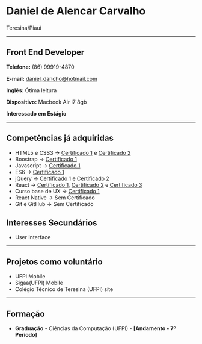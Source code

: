 # Daniel de Alencar Carvalho
Teresina/Piauí

---

## Front End Developer


**Telefone:** (86) 99919-4870

**E-mail:** daniel_dancho@hotmail.com

**Inglês:** Ótima leitura

**Dispositivo:** Macbook Air i7 8gb

**Interessado em Estágio**

---

## Competências já adquiridas

* HTML5 e CSS3 -> [Certificado 1](https://cursos.alura.com.br/certificate/dce3c2b3-d97e-41fb-9d5f-c2c20264752b) e
[Certificado 2](https://cursos.alura.com.br/certificate/fb574553-82e9-4a47-8a77-0eeec9936e57)
* Boostrap -> [Certificado 1](https://cursos.alura.com.br/certificate/d4833bc9-5c72-408a-a765-6b53aec536de)
* Javascript -> [Certificado 1](https://cursos.alura.com.br/certificate/919ca9fa-c293-4adb-a9a5-39cf6b39b96c)
* ES6 -> [Certificado 1](https://cursos.alura.com.br/certificate/142f627a-1f5c-4c5d-ad09-fd7a97ce7ca1)
* jQuery -> [Certificado 1](https://cursos.alura.com.br/certificate/e4ead63d-8165-44a4-a747-d9342bf9bdf2) e 
[Certificado 2](https://cursos.alura.com.br/certificate/19da886f-1c8e-44a3-ab90-da8a68024ea7)
* React -> [Certificado 1](https://cursos.alura.com.br/certificate/a3140ed0-538c-4335-be5f-a59bc6d81aef),
[Certificado 2](https://cursos.alura.com.br/certificate/1c18f520-da19-47e3-9dad-af0f8bdf167b) e
[Certificado 3](https://cursos.alura.com.br/certificate/9681486c-84d0-4306-9700-89a2fe3c35ae)
* Curso base de UX -> [Certificado 1](https://cursos.alura.com.br/certificate/0c3114f0-55f7-4043-9e36-239efc7c74f7)
* React Native -> Sem Certificado
* Git e GitHub -> Sem Certificado

## Interesses Secundários

* User Interface
---

## Projetos como voluntário

* UFPI Mobile
* Sigaa(UFPI) Mobile
* Colégio Técnico de Teresina (UFPI) site

---

## Formação

* **Graduação** - Ciências da Computação (UFPI) - **[Andamento - 7º Periodo]**
